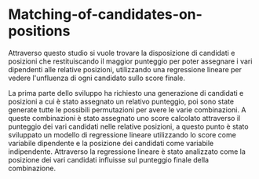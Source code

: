 # Matching-of-candidates-on-positions
Attraverso questo studio si vuole trovare la disposizione di candidati e posizioni che restituiscando il maggior punteggio per poter assegnare i vari dipendenti alle relative posizioni, utilizzando una regressione lineare per vedere l'unfluenza di ogni candidato sullo score finale.


La prima parte dello sviluppo ha richiesto una generazione di candidati e posizioni a cui è stato assegnato un relativo punteggio, poi sono state generate tutte le possibili permutazioni per avere le varie combinazioni. A queste combinazioni è stato assegnato uno score calcolato attraverso il punteggio dei vari candidati nelle relative posizioni, a questo punto è stato sviluppato un modello di regressione lineare utilizzando lo score come variabile dipendente e la posizione dei candidati come variabile indipendente.
Attraverso la regressione lineare è stato analizzato come la posizione dei vari candidati influisse sul punteggio finale della combinazione.
